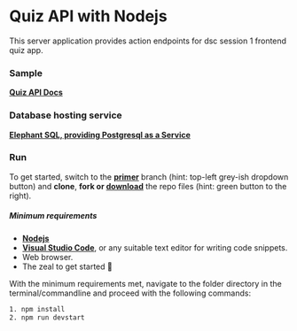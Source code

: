# Quiz API with Nodejs
This server application provides action endpoints for dsc session 1 frontend quiz app.

### Sample
__[Quiz API Docs](https://dscug-quizapp.herokuapp.com/)__

### Database hosting service
__[Elephant SQL, providing Postgresql as a Service](https://www.elephantsql.com/)__

### Run
To get started, switch to the **__[primer](https://github.com/theNamskov/sesson-00-backend/tree/primer)__** branch (hint: top-left grey-ish dropdown button) and **clone**, **fork or __[download](https://github.com/theNamskov/sesson-00-backend/archive/primer.zip)__** the repo files (hint: green button to the right).

##### Minimum requirements
- __[Nodejs](https://nodejs.org/en/)__
- __[Visual Studio Code](https://code.visualstudio.com/)__, or any suitable text editor for writing code snippets.
- Web browser.
- The zeal to get started 🤭

With the minimum requirements met, navigate to the folder directory in the terminal/commandline and proceed with the following commands:
```bash
1. npm install
2. npm run devstart
```
